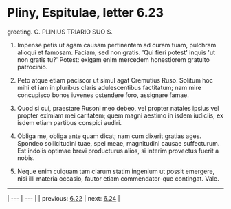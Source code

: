 # Pliny, Espitulae, letter 6.23

greeting. C. PLINIUS TRIARIO SUO S.



1. Impense petis ut agam causam pertinentem ad curam tuam, pulchram alioqui et famosam. Faciam, sed non gratis. 'Qui fieri potest' inquis 'ut non gratis tu?' Potest: exigam enim mercedem honestiorem gratuito patrocinio.



2. Peto atque etiam paciscor ut simul agat Cremutius Ruso. Solitum hoc mihi et iam in pluribus claris adulescentibus factitatum; nam mire concupisco bonos iuvenes ostendere foro, assignare famae.



3. Quod si cui, praestare Rusoni meo debeo, vel propter natales ipsius vel propter eximiam mei caritatem; quem magni aestimo in isdem iudiciis, ex isdem etiam partibus conspici audiri.



4. Obliga me, obliga ante quam dicat; nam cum dixerit gratias ages. Spondeo sollicitudini tuae, spei meae, magnitudini causae suffecturum. Est indolis optimae brevi producturus alios, si interim provectus fuerit a nobis.



5. Neque enim cuiquam tam clarum statim ingenium ut possit emergere, nisi illi materia occasio, fautor etiam commendator-que contingat. Vale.



---

| --- | --- |
| previous: [6.22](../6.22/) | next: [6.24](../6.24/) |